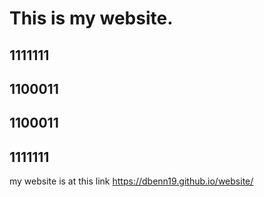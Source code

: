 # This is my website.


## 1111111
## 1100011
## 1100011
## 1111111

my website is at this link https://dbenn19.github.io/website/
